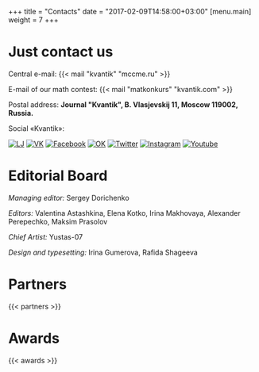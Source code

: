 +++
title = "Contacts"
date = "2017-02-09T14:58:00+03:00"
[menu.main]
  weight = 7
+++


# Just contact us

Central e-mail: {{< mail "kvantik" "mccme.ru" >}} 

E-mail of our math contest: {{< mail "matkonkurs" "kvantik.com" >}} 

Postal address: **Journal "Kvantik", B. Vlasjevskij 11, Moscow 119002, Russia.**


Social «Kvantik»: 

[![LJ](/img/social/lj_h.png "Живой журнал")](http://kvantik12.livejournal.com/)
[![VK](/img/social/vk_h.png "ВКонтакте")](http://vk.com/kvantik12)
[![Facebook](/img/social/fb_h.png "Фейсбук")](http://facebook.com/kvantik12)
[![OK](/img/social/ok_h.png "Одноклассники")](http://ok.ru/kvantik12)
[![Twitter](/img/social/tw_h.png "Твиттер")](http://twitter.com/kvantik_journal)
[![Instagram](/img/social/ig_h.png "Инстаграм")](http://instagram.com/kvantik12/)
[![Youtube](/img/social/yt_h.png "Ютуб")](http://www.youtube.com/user/kvantik12)

# Editorial Board
*Managing editor:* Sergey Dorichenko

*Editors:* Valentina Astashkina, Elena Kotko, Irina Makhovaya, Alexander Perepechko, Maksim Prasolov

*Сhief Artist:* Yustas-07  

*Design and typesetting:* Irina Gumerova, Rafida Shageeva  

# Partners

{{< partners >}}

# Awards

{{< awards >}}

